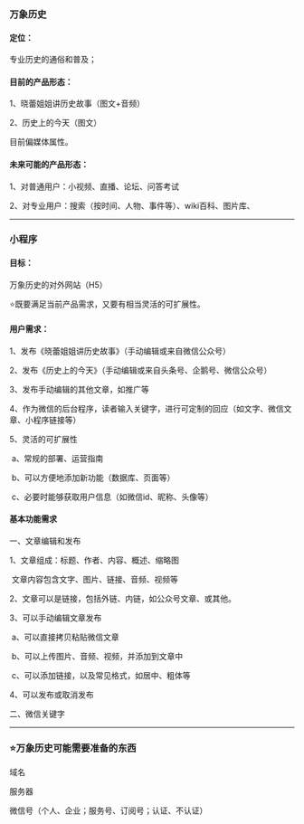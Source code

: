 ### 万象历史

#### 定位：

专业历史的通俗和普及；

#### 目前的产品形态：

1、晓蕾姐姐讲历史故事（图文+音频）

2、历史上的今天（图文）

目前偏媒体属性。

#### 未来可能的产品形态：

1、对普通用户：小视频、直播、论坛、问答考试

2、对专业用户：搜索（按时间、人物、事件等）、wiki百科、图片库、



---

### 小程序

#### 目标：

万象历史的对外网站（H5）

⭐️既要满足当前产品需求，又要有相当灵活的可扩展性。



#### 用户需求：

1、发布《晓蕾姐姐讲历史故事》（手动编辑或来自微信公众号）

2、发布《历史上的今天》（手动编辑或来自头条号、企鹅号、微信公众号）

3、发布手动编辑的其他文章，如推广等

4、作为微信的后台程序，读者输入关键字，进行可定制的回应（如文字、微信文章、小程序链接等）

5、灵活的可扩展性

​	a、常规的部署、运营指南

​	b、可以方便地添加新功能（数据库、页面等）

​	c、必要时能够获取用户信息（如微信id、昵称、头像等）



#### 基本功能需求

一、文章编辑和发布

1、文章组成：标题、作者、内容、概述、缩略图

​	文章内容包含文字、图片、链接、音频、视频等

2、文章可以是链接，包括外链、内链，如公众号文章、或其他。

3、可以手动编辑文章发布

​	a、可以直接拷贝粘贴微信文章

​	b、可以上传图片、音频、视频，并添加到文章中

​	c、可以添加链接，以及常见格式，如居中、粗体等

4、可以发布或取消发布



二、微信关键字



---

### ⭐️万象历史可能需要准备的东西

域名

服务器

微信号（个人、企业；服务号、订阅号；认证、不认证）



